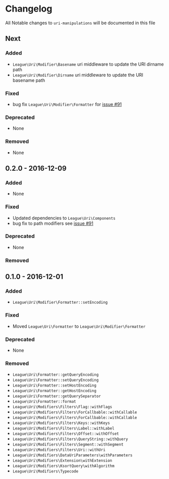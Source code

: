 # Changelog

All Notable changes to `uri-manipulations` will be documented in this file

## Next

### Added

- `League\Uri\Modifier\Basename` uri middleware to update the URI dirname path
- `League\Uri\Modifier\Dirname` uri middleware to update the URI basename path

### Fixed

- bug fix `League\Uri\Modifier\Formatter` for [issue #91](https://github.com/thephpleague/uri/issues/91)

### Deprecated

- None

### Removed

- None

## 0.2.0 - 2016-12-09

### Added

- None

### Fixed

- Updated dependencies to `League\Uri\Components`
- bug fix to path modifiers see [issue #91](https://github.com/thephpleague/uri/issues/91)

### Deprecated

- None

### Removed

## 0.1.0 - 2016-12-01

### Added

- `League\Uri\Modifier\Formatter::setEncoding`

### Fixed

- Moved `League\Uri\Formatter` to `League\Uri\Modifier\Formatter`

### Deprecated

- None

### Removed

- `League\Uri\Formatter::getQueryEncoding`
- `League\Uri\Formatter::setQueryEncoding`
- `League\Uri\Formatter::setHostEncoding`
- `League\Uri\Formatter::getHostEncoding`
- `League\Uri\Formatter::getQuerySeparator`
- `League\Uri\Formatter::format`
- `League\Uri\Modifiers\Filters\Flag::withFlags`
- `League\Uri\Modifiers\Filters\ForCallbable::withCallable`
- `League\Uri\Modifiers\Filters\ForCallbable::withCallable`
- `League\Uri\Modifiers\Filters\Keys::withKeys`
- `League\Uri\Modifiers\Filters\Label::withLabel`
- `League\Uri\Modifiers\Filters\Offset::withOffset`
- `League\Uri\Modifiers\Filters\QueryString::withQuery`
- `League\Uri\Modifiers\Filters\Segment::withSegment`
- `League\Uri\Modifiers\Filters\Uri::withUri`
- `League\Uri\Modifiers\DataUriParameters\withParameters`
- `League\Uri\Modifiers\Extension\withExtension`
- `League\Uri\Modifiers\KsortQuery\withAlgorithm`
- `League\Uri\Modifiers\Typecode`
